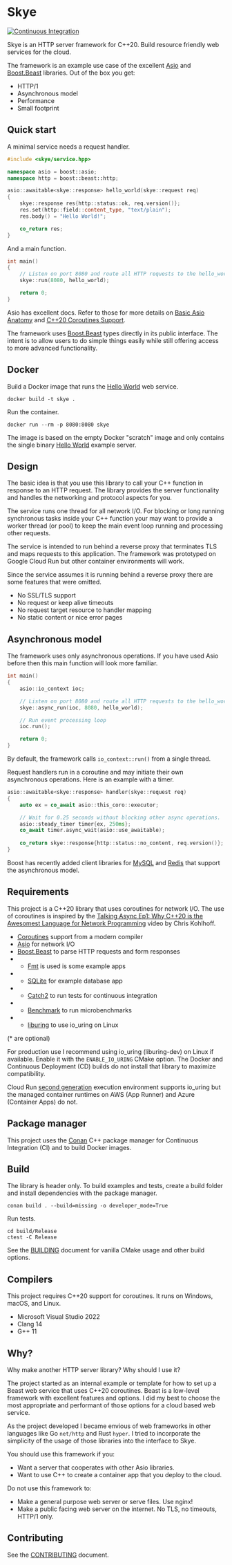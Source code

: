 # Skye

[![Continuous Integration](https://github.com/luketokheim/skye/actions/workflows/ci.yml/badge.svg)](https://github.com/luketokheim/skye/actions/workflows/ci.yml)

Skye is an HTTP server framework for C++20. Build resource friendly web services
for the cloud.

The framework is an example use case of the excellent [Asio](https://think-async.com/Asio/) and
[Boost.Beast](https://github.com/boostorg/beast) libraries. Out of the box you get:

- HTTP/1
- Asynchronous model
- Performance
- Small footprint

## Quick start

A minimal service needs a request handler.

```cpp
#include <skye/service.hpp>

namespace asio = boost::asio;
namespace http = boost::beast::http;

asio::awaitable<skye::response> hello_world(skye::request req)
{
    skye::response res{http::status::ok, req.version()};
    res.set(http::field::content_type, "text/plain");
    res.body() = "Hello World!";

    co_return res;
}
```

And a main function.

```cpp
int main()
{
    // Listen on port 8080 and route all HTTP requests to the hello_world handler
    skye::run(8080, hello_world);

    return 0;
}
```

Asio has excellent docs. Refer to those for more details on
[Basic Asio Anatomy](https://think-async.com/Asio/asio-1.26.0/doc/asio/overview/basics.html)
and [C++20 Coroutines Support](https://think-async.com/Asio/asio-1.26.0/doc/asio/overview/composition/cpp20_coroutines.html).

The framework uses [Boost.Beast](https://www.boost.org/doc/libs/release/libs/beast/doc/html/index.html)
types directly in its public interface. The intent is to allow users to do simple things easily
while still offering access to more advanced functionality.

## Docker

Build a Docker image that runs the [Hello World](examples/hello.cpp) web service.

```console
docker build -t skye .
```

Run the container.

```console
docker run --rm -p 8080:8080 skye
```

The image is based on the empty Docker "scratch" image and only contains the
single binary [Hello World](examples/hello.cpp) example server.

## Design

The basic idea is that you use this library to call your C++ function in response
to an HTTP request. The library provides the server functionality and handles the
networking and protocol aspects for you.

The service runs one thread for all network I/O. For blocking or long running
synchronous tasks inside your C++ function your may want to provide a worker
thread (or pool) to keep the main event loop running and processing other requests.

The service is intended to run behind a reverse proxy that terminates TLS and
maps requests to this application. The framework was prototyped on Google Cloud
Run but other container environments will work.

Since the service assumes it is running behind a reverse proxy there are some
features that were omitted.

- No SSL/TLS support
- No request or keep alive timeouts
- No request target resource to handler mapping
- No static content or nice error pages

## Asynchronous model

The framework uses only asynchronous operations. If you have used Asio before then
this main function will look more familiar.

```cpp
int main()
{
    asio::io_context ioc;

    // Listen on port 8080 and route all HTTP requests to the hello_world handler
    skye::async_run(ioc, 8080, hello_world);

    // Run event processing loop
    ioc.run();

    return 0;
}
```

By default, the framework calls `io_context::run()` from a single thread.

Request handlers run in a coroutine and may initiate their own asynchronous 
operations. Here is an example with a timer.

```cpp
asio::awaitable<skye::response> handler(skye::request req)
{
    auto ex = co_await asio::this_coro::executor;

    // Wait for 0.25 seconds without blocking other async operations.
    asio::steady_timer timer{ex, 250ms};
    co_await timer.async_wait(asio::use_awaitable);
    
    co_return skye::response{http::status::no_content, req.version()};
}
```

Boost has recently added client libraries for [MySQL](https://github.com/boostorg/mysql)
and [Redis](https://github.com/boostorg/redis) that support the asynchronous model.

## Requirements

This project is a C++20 library that uses coroutines for network I/O. The use
of coroutines is inspired by the [Talking Async Ep1: Why C++20 is the Awesomest
Language for Network Programming](https://youtu.be/icgnqFM-aY4) video by Chris
Kohlhoff.

- [Coroutines](https://en.cppreference.com/w/cpp/language/coroutines) support from a modern compiler
- [Asio](https://think-async.com/Asio/) for network I/O
- [Boost.Beast](https://github.com/boostorg/beast) to parse HTTP requests and form responses
- * [Fmt](https://github.com/fmtlib/fmt) is used is some example apps
- * [SQLite](https://sqlite.org/) for example database app
- * [Catch2](https://github.com/catchorg/Catch2) to run tests for continuous integration
- * [Benchmark](https://github.com/google/benchmark) to run microbenchmarks
- * [liburing](https://github.com/axboe/liburing) to use io_uring on Linux

(* are optional)

For production use I recommend using io_uring (liburing-dev) on Linux if
available. Enable it with the `ENABLE_IO_URING` CMake option. The Docker and
Continuous Deployment (CD) builds do not install that library to maximize
compatibility.

Cloud Run [second generation](https://cloud.google.com/run/docs/about-execution-environments)
execution environment supports io_uring but the managed container runtimes on
AWS (App Runner) and Azure (Container Apps) do not.

## Package manager

This project uses the [Conan](https://conan.io/) C++ package manager for
Continuous Integration (CI) and to build Docker images.

## Build

The library is header only. To build examples and tests, create a build folder
and install dependencies with the package manager.

```console
conan build . --build=missing -o developer_mode=True
```

Run tests.

```console
cd build/Release
ctest -C Release
```

See the [BUILDING](BUILDING.md) document for vanilla CMake usage and other
build options.

## Compilers

This project requires C++20 support for coroutines. It runs on Windows, macOS,
and Linux.

- Microsoft Visual Studio 2022
- Clang 14
- G++ 11

## Why?

Why make another HTTP server library? Why should I use it?

The project started as an internal example or template for how to set up a Beast web service
that uses C++20 coroutines. Beast is a low-level framework with excellent features and options.
I did my best to choose the most appropriate and performant of those options for a cloud based web
service.

As the project developed I became envious of web frameworks in other languages like
Go `net/http` and Rust `hyper`. I tried to incorporate the simplicity of the usage of those
libraries into the interface to Skye.

You should use this framework if you:

- Want a server that cooperates with other Asio libraries.
- Want to use C++ to create a container app that you deploy to the cloud.

Do not use this framework to:

- Make a general purpose web server or serve files. Use nginx!
- Make a public facing web server on the internet. No TLS, no timeouts, HTTP/1 only.

## Contributing

See the [CONTRIBUTING](CONTRIBUTING.md) document.
